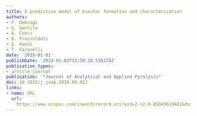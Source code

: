 ```yaml
---
title: A predictive model of biochar formation and characterization
authors:
- P. Debiagi
- G. Gentile
- A. Cuoci
- A. Frassoldati
- E. Ranzi
- T. Faravelli
date: '2018-01-01'
publishDate: '2024-01-03T15:58:18.536174Z'
publication_types:
- article-journal
publication: '*Journal of Analytical and Applied Pyrolysis*'
doi: 10.1016/j.jaap.2018.06.022
links:
- name: URL
  url: 
    https://www.scopus.com/inward/record.uri?eid=2-s2.0-85049619481&doi=10.1016%2fj.jaap.2018.06.022&partnerID=40&md5=abe3b07500e4fca75aa789ae76921f4a
---
```

